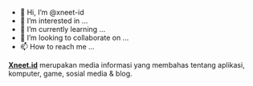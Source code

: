 - 👋 Hi, I’m @xneet-id
- 👀 I’m interested in ...
- 🌱 I’m currently learning ...
- 💞️ I’m looking to collaborate on ...
- 📫 How to reach me ...

<!---
xneet-id/xneet-id is a ✨ special ✨ repository because its `README.md` (this file) appears on your GitHub profile.
You can click the Preview link to take a look at your changes.
--->
<b><a href="https://www.xneet.id/">Xneet.id</a></b> merupakan media informasi yang membahas tentang aplikasi, komputer, game, sosial media & blog.
